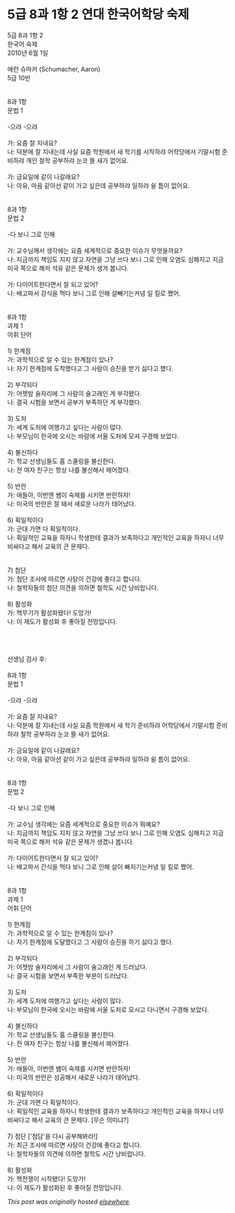 # 5급 8과 1항 2 연대 한국어학당 숙제

<div>
<p>5급 8과 1항 2<br>한국어 숙제<br>2010년 6월 1일<br><br>애런 슈마커 (Schumacher, Aaron)<br>5급 10반<br><br><br>8과 1항<br>문법 1<br><br>-으랴 -으랴<br><br>가: 요즘 잘 지내요?<br>나: 덕분에 잘 지내는데 사실 요즘 학원에서 새 학기를 시작하랴 어학당에서 기말시험 준비하랴 개인 철학 공부하랴 눈코 뜰 새가  없어요.<br><br>가: 금요일에 같이 나갈래요?<br>나: 아유, 마음 같아선 같이 가고 싶은데 공부하랴 일하랴 쉴 틈이 없어요.<br><br><br>8과 1항<br>문법 2<br><br>-다 보니 그로 인해<br><br>가: 교수님께서 생각에는 요즘 세계적으로 중요한 이슈가 무엇을까요?<br>나: 지금까지 책임도 지지 않고 자연을 그냥 쓰다 보니 그로 인해 오염도 심해지고 지금 미국 쪽으로 해저 석유 같은 문제가 생겨  봅니다.<br><br>가: 다이어트한다면서 잘 되고 있어?<br>나: 배고파서 강식을 먹다 보니 그로 인해 살빼기는커녕 일 킬로 쪘어.<br><br><br>8과 1항<br>과제 1<br>어휘 단어<br><br>1) 한계점<br>가: 과학적으로 알 수 있는 한계점이 있나?<br>나: 자기 한계점에 도착했다고 그 사람이 승진을 받기 싫다고 했다.<br><br>2) 부각되다<br>가: 어젯밤 술자리에 그 사람이 술고래인 게 부각됐다.<br>나: 결국 시험을 보면서 공부가 부족하던 게 부각했다.<br><br>3) 도처<br>가: 세계 도처에 여행가고 싶다는 사람이 많다.<br>나: 부모님이 한국에 오시는 바람에 서울 도처에 모셔 구경해 보았다.<br><br>4) 불신하다<br>가: 학교 선생님들도 홈 스쿨링을 불신한다.<br>나: 전 여자 친구는 항상 나를 불신해서 헤어졌다.<br><br>5) 반란<br>가: 애들아, 이번엔 쌤이 숙제를 시키면 반란하자!<br>나: 미국의 반란은 잘 돼서 새로운 나라가 태어났다.<br><br>6) 획일적이다<br>가: 군대 가면 다 획일적이다.<br>나: 획일적인 교육을 하자니 학생한테 결과가 보족하다고 개인적인 교육을 하자니 너무 비싸다고 해서 교육의 큰 문제다.<br><br><br>7) 첨단<br>가: 첨단 조사에 따르면 사탕이 건강에 좋다고 합니다.<br>나: 철학자들의 첨단 의견을 의하면 철학도 시간 낭비랍니다.<br><br>8) 활성화<br>가: 핵무기가 활성화됐다! 도망가!<br>나: 이 제도가 활성화 후 좋아질 전망입니다.</p>
<div><br></div>
<div><br></div>
<div><br></div>
<div>선생님 검사 후:</div>
<div><br></div>
<div>8과 1항<br>문법 1<br><br>-으랴 -으랴<br><br>가: 요즘 잘 지내요?<br>나: 덕분에 잘 지내는데 사실 요즘 학원에서 새 학기 준비하랴 어학당에서 기말시험 준비하랴 철학 공부하랴 눈코 뜰 새가 없어요.<br><br>가: 금요일에 같이 나갈래요?<br>나: 아유, 마음 같아선 같이 가고 싶은데 공부하랴 일하랴 쉴 틈이 없어요.<br><br><br>8과 1항<br>문법 2<br><br>-다 보니 그로 인해<br><br>가: 교수님 생각에는 요즘 세계적으로 중요한 이슈가 뭐예요?<br>나: 지금까지 책임도 지지 않고 자연을 그냥 쓰다 보니 그로 인해 오염도 심해지고 지금 미국 쪽으로 해저 석유 같은 문제가 생겼나 봅니다.<br><br>가: 다이어트한다면서 잘 되고 있어?<br>나: 배고파서 간식을 먹다 보니 그로 인해 살이 빠지기는커녕 일 킬로 쪘어.<br><br><br>8과 1항<br>과제 1<br>어휘 단어<br><br>1) 한계점<br>가: 과학적으로 알 수 있는 한계점이 있나?<br>나: 자기 한계점에 도달했다고 그 사람이 승진을 하기 싫다고 했다.<br><br>2) 부각되다<br>가: 어젯밤 술자리에서 그 사람이 술고래인 게 드러났다.<br>나: 결국 시험을 보면서 부족한 부분이 드러났다.<br><br>3) 도처<br>가: 세계 도처에 여행가고 싶다는 사람이 많다.<br>나: 부모님이 한국에 오시는 바람에 서울 도처로 모시고 다니면서 구경해 보았다.<br><br>4) 불신하다<br>가: 학교 선생님들도 홈 스쿨링을 불신한다.<br>나: 전 여자 친구는 항상 나를 불신해서 헤어졌다.<br><br>5) 반란<br>가: 애들아, 이번엔 쌤이 숙제를 시키면 반란하자!<br>나: 미국의 반란은 성공해서 새로운 나라가 태어났다.<br><br>6) 획일적이다<br>가: 군대 가면 다 획일적이다.<br>나: 획일적인 교육을 하자니 학생한테 결과가 보족하다고 개인적인 교육을 하자니 너무 비싸다고 해서 교육의 큰 문제다. [무슨 의미냐?]<br><br>7) 첨단 ['첨담'을 다시 공부해봐라!]<br>가: 최근 조사에 따르면 사탕이 건강에 좋다고 합니다.<br>나: 철학자들의 의견에 의하면 철학도 시간 낭비랍니다.<br><br>8) 활성화<br>가: 핵전쟁이 시작됐다! 도망가!<br>나: 이 제도가 활성화된 후 좋아질 전망입니다.</div>
</div>


*This post was originally hosted [elsewhere](http://planspace.blogspot.com/2010/06/5-8-1-2.html).*
